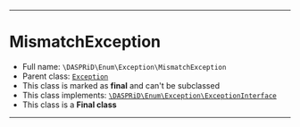 ***

# MismatchException

* Full name: `\DASPRiD\Enum\Exception\MismatchException`
* Parent class: [`Exception`](../../../Exception.md)
* This class is marked as **final** and can't be subclassed
* This class implements:
  [`\DASPRiD\Enum\Exception\ExceptionInterface`](./ExceptionInterface.md)
* This class is a **Final class**

***


